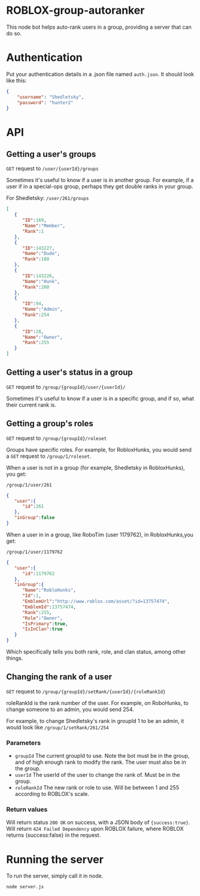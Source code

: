 # ROBLOX-group-autoranker
This node bot helps auto-rank users in a group, providing a server that can do so.

# Authentication
Put your authentication details in a .json file named `auth.json`. It should look like this:
```json
{
    "username": "Shedletsky",
    "password": "hunter2"
}
```

# API
## Getting a user's groups
`GET` request to `/user/{userId}/groups`

Sometimes it's useful to know if a user is in another group. For example, if a user if in a special-ops group, perhaps they get double ranks in your group.

For Shedletsky:
`/user/261/groups`
```json
[
   {
      "ID":169,
      "Name":"Member",
      "Rank":1
   },
   {
      "ID":143227,
      "Name":"Dude",
      "Rank":180
   },
   {
      "ID":143226,
      "Name":"Hunk",
      "Rank":200
   },
   {
      "ID":94,
      "Name":"Admin",
      "Rank":254
   },
   {
      "ID":28,
      "Name":"Owner",
      "Rank":255
   }
]
```

## Getting a user's status in a group
`GET` request to `/group/{groupId}/user/{userId}/`

Sometimes it's useful to know if a user is in a specific group, and if so, what their current rank is. 

## Getting a group's roles
`GET` request to `/group/{groupId}/roleset`

Groups have specific roles. For example, for RobloxHunks, you would send a `GET` request to `/group/1/roleset`.

When a user is not in a group (for example, Shedletsky in RobloxHunks), you get:

`/group/1/user/261`
```json
{
   "user":{
      "id":261
   },
   "inGroup":false
}
```

When a user in in a group, like RoboTim (user 1179762), in RobloxHunks,you get:

`/group/1/user/1179762`
```json
{
   "user":{
      "id":1179762
   },
   "inGroup":{
      "Name":"RobloHunks",
      "Id":1,
      "EmblemUrl":"http://www.roblox.com/asset/?id=13757474",
      "EmblemId":13757474,
      "Rank":255,
      "Role":"Owner",
      "IsPrimary":true,
      "IsInClan":true
   }
}
```

Which specifically tells you both rank, role, and clan status, among other things. 


## Changing the rank of a user
`GET` request to `/group/{groupId}/setRank/{userId}/{roleRankId}`

roleRankId is the rank number of the user. For example, on RoboHunks, to change someone to an admin, you would send 254. 

For example, to change Shedletsky's rank in groupId 1 to be an admin, it would look like `/group/1/setRank/261/254`
### Parameters
* `groupId` The current groupId to use. Note the bot must be in the group, and of high enough rank to modify the rank. The user must also be in the group. 
* `userId` The userId of the user to change the rank of. Must be in the group.
* `roleRankId` The new rank or role to use. Will be between 1 and 255 according to ROBLOX's scale. 

### Return values
Will return status `200 OK` on success, with a JSON body of `{success:true}`. Will return `424 Failed Dependency` upon ROBLOX failure, where ROBLOX returns {success:false} in the request.  

# Running the server
To run the server, simply call it in node. 
```bash
node server.js
```
